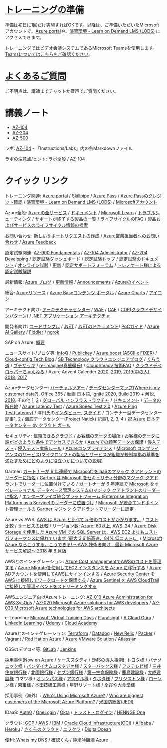 # [トレーニングの準備](prep/README.md)

準備は初日に1回だけ実施すればOKです。以降は、ご準備いただいたMicrosoftアカウントで、[Azure portal](https://portal.azure.com/)や、[演習環境 - Learn on Demand LMS (LODS)](https://tsfb.learnondemand.net/) にアクセスできます。

トレーニングではビデオ会議システムであるMicrosoft Teamsを使用します。[Teamsについてはこちらをご確認ください](prep/teams.md)。

# [よくあるご質問](faq.md)

ご不明点は、講師までチャットか音声でご質問ください。

# 講義ノート

- [AZ-104](AZ-104/README.md)
- [AZ-204](AZ-204/README.md)
- [AZ-500](AZ-500/README.md)

ラボ: [AZ-104](https://github.com/MicrosoftLearning/AZ-104JA-MicrosoftAzureAdministrator) - 「Instructions/Labs」内の各Markdownファイル

ラボの注意点/ヒント: [ラボ全般](lab.md) / [AZ-104](AZ-104/lab.md)

# クイック リンク

トレーニング関連: [Azure portal](https://portal.azure.com/) / [Skillpipe](https://www.skillpipe.com/) / [Azure Pass](https://www.microsoftazurepass.com/) / [Azure Passのクレジット確認](https://www.microsoftazuresponsorships.com/balance)
/ [演習環境 - Learn on Demand LMS (LODS)](https://tsfb.learnondemand.net/) / [Microsoftアカウント](https://account.microsoft.com/account/Account) 

Azure全般: [Azureの全サービス](https://azure.microsoft.com/ja-jp/services/) / [ドキュメント](https://docs.microsoft.com/ja-jp/azure/) / [Microsoft Learn](https://docs.microsoft.com/ja-jp/learn/) / [トラブルシューティング](https://docs.microsoft.com/ja-jp/troubleshoot/azure/) / [サポートが終了する製品の一覧](https://docs.microsoft.com/ja-jp/lifecycle/overview/product-end-of-support-overview) / [ライフサイクルのFAQ](https://docs.microsoft.com/ja-jp/lifecycle/faq/general-lifecycle) / [製品およびサービスのライフサイクル情報の検索](https://docs.microsoft.com/ja-jp/lifecycle/products/)

お問い合わせ: [新しいサポートリクエストの作成](https://portal.azure.com/#blade/Microsoft_Azure_Support/HelpAndSupportBlade/newsupportrequest) / [Azure営業担当者へのお問い合わせ](https://azure.microsoft.com/ja-jp/overview/sales-number/) / [Azure Feedback](https://feedback.azure.com/) 

認定試験関連: [AZ-900 Fundamentals](https://docs.microsoft.com/ja-jp/learn/certifications/exams/az-900) / [AZ-104 Administrator](https://docs.microsoft.com/ja-jp/learn/certifications/exams/az-104) / [AZ-204 Developing](https://docs.microsoft.com/ja-jp/learn/certifications/exams/az-204) / [認定試験ダッシュボード](https://www.microsoft.com/ja-jp/learning/dashboard.aspx) / [認定試験トップ](https://docs.microsoft.com/ja-jp/learn/certifications/) / [認定試験のドキュメント](https://docs.microsoft.com/ja-jp/learn/certifications/certification-exams) / [オンライン試験](https://docs.microsoft.com/ja-jp/learn/certifications/online-exams-psi) / [更新](https://docs.microsoft.com/ja-jp/learn/certifications/renew-your-microsoft-certification) / [認定サポートフォーラム](https://aka.ms/MCTForum) / [トレノケート様による認定試験解説](https://blog.trainocate.co.jp/blog/415_018)

最新情報: [Azure ブログ](https://azure.microsoft.com/ja-jp/blog/) / [更新情報](https://azure.microsoft.com/ja-jp/updates/) / [Announcements](https://azure.microsoft.com/ja-jp/blog/topics/announcements/) / [Azureのイベント](https://azure.microsoft.com/ja-jp/community/events/)

総合: [Azureリソース](https://azure.microsoft.com/ja-jp/resources/) / [Azure Baseコンテンツ ポータル](https://www.microsoft.com/ja-jp/events/azurebase/contents/) / [Azure Charts](https://azurecharts.com/) / [アイコン](https://docs.microsoft.com/ja-jp/azure/architecture/icons/)

アーキテクト向け: [アーキテクチャセンター](https://docs.microsoft.com/ja-jp/azure/architecture/) / [WAF](https://docs.microsoft.com/ja-jp/azure/architecture/framework/) / [CAF](https://azure.microsoft.com/ja-jp/cloud-adoption-framework/) / [CDP(クラウドデザインパターン)](https://docs.microsoft.com/ja-jp/azure/architecture/patterns/) / [.NET アプリケーション アーキテクチャ](https://docs.microsoft.com/ja-jp/dotnet/architecture/)

開発者向け: [コードサンプル](https://docs.microsoft.com/ja-jp/samples/browse/) / [.NET](https://dotnet.microsoft.com/) / [.NETのドキュメント](https://docs.microsoft.com/ja-jp/dotnet/)/ [PoCガイド](https://clouddamcdnprodep.azureedge.net/gdc/gdcN9BlkO/original) / [Azure AI Gallery](https://gallery.azure.ai/) / [Fiddler](https://www.telerik.com/fiddler) / [ngrok](https://ngrok.com/)

SAP on Azure: [概要](https://docs.microsoft.com/ja-jp/azure/architecture/reference-architectures/sap/sap-overview)

ニュースサイト/ブログ等: [InfoQ](https://www.infoq.com/jp/) / [Publickey](https://www.publickey1.jp/) / [Azure boost (ASCII x FIXER)](https://ascii.jp/azure-fixer/) / [Cloud-config Tech Blog](https://tech-blog.cloud-config.jp/) / [SB Technology クラウドエンジニアブログ](https://www.softbanktech.co.jp/special/blog/cloud_blog/) / [くらう道](https://www.cloudou.net/) / [ブチザッキ](https://blog.azure.moe/) / [re-imagine(真壁徹氏)](https://torumakabe.github.io/) / [CloudSteady 技術FAQ](https://cloudsteady.jp/post/category/faq/) / [クラウドデベロッパーちゃんねる](https://www.youtube.com/channel/UCMmRHq3E_9Hc9noZeo3zDCw) / Azure Advent Calender [2020](https://qiita.com/advent-calendar/2020/azure), [2019](https://qiita.com/advent-calendar/2019/azure), [2019(中の人)](https://qiita.com/advent-calendar/2019/microsoft-azure-tech), [2018](https://qiita.com/advent-calendar/2018/microsoft-azure-tech), [2017](https://qiita.com/advent-calendar/2017/microsoft-azure-tech)

Azureデータセンター: [バーチャルツアー](https://jpmscom-cloudplatform.azurewebsites.net/ja-jp/cloud-platform/ms.datacenter.tour/datacenter/index.html) / [データセンターマップ(Where is my customer data?)](https://azuredatacentermap.azurewebsites.net/), [Office 365](https://o365datacentermap.azurewebsites.net/) / 動画 [日本語](https://www.youtube.com/watch?v=2hmtcdi5LwQ), [Ignite 2020](https://www.youtube.com/watch?v=v990MJXuj8Q), [Build 2019](https://www.youtube.com/watch?v=S2zguwKvlQk) + [解説](https://japan.zdnet.com/article/35136956/), [2018](https://www.youtube.com/watch?v=m7I8ANssACk), その他 [1](https://www.youtube.com/watch?v=9nLD7bc5O1g), [2](https://www.youtube.com/watch?v=s5I4wcQ6n0g) / [グローバル インフラストラクチャ](https://azure.microsoft.com/ja-jp/global-infrastructure/) / [ドキュメント](https://docs.microsoft.com/ja-jp/azure/security/fundamentals/physical-security) / [データの所在地](https://azure.microsoft.com/ja-jp/global-infrastructure/data-residency/) / [Azure Latency Test](https://www.azurespeed.com/Azure/Latency) / [Azure Speed Test 2.0](https://azurespeedtest.azurewebsites.net/) / [Azure Ping Test(Latency)](https://cloudpingtest.com/azure) / 澤円氏の[インタビュー](https://ascii.jp/elem/000/001/474/1474081/), [スライド](https://www.slideshare.net/decode2016/spl002) / コンテナー型データセンター 記事[1](https://www.businessinsider.jp/post-222637), [2](https://www.atmarkit.co.jp/ait/articles/2010/21/news061.html) / 海底データセンター(Project Natick) 記事[1](https://news.microsoft.com/ja-jp/features/200915-project-natick-underwater-datacenter/), [2](https://japan.cnet.com/article/35159756/), [3](https://pc.watch.impress.co.jp/docs/news/1225160.html), [4](https://www.gizmodo.jp/2018/08/live-stream-of-microsoft-underwater-datacenter.html) / [祝 Azure 日本データセンター by クラウド ガール](https://channel9.msdn.com/Series/Microsoft-Virtual-Academy-Japan/claudia)

セキュリティ: [信頼できるクラウド](https://azure.microsoft.com/ja-jp/overview/trusted-cloud/) / [お客様のデータの場所](https://www.microsoft.com/ja-jp/trust-center/privacy/data-location) / [お客様のデータに誰がどのような条件でアクセスできるか](https://www.microsoft.com/ja-jp/trust-center/privacy/data-access) / [Azureでの顧客データの保護](https://docs.microsoft.com/ja-jp/azure/security/fundamentals/protection-customer-data) / [侵入テスト](https://docs.microsoft.com/ja-jp/azure/security/fundamentals/pen-testing) / [侵入テスト実施ルール](https://www.microsoft.com/ja-jp/msrc/pentest-rules-of-engagement?rtc=1) / [Azureコンプライアンス](https://azure.microsoft.com/ja-jp/overview/trusted-cloud/compliance/) / [Microsoft コンプライアンスのサービス(マイクロソフトの製品とサービスが組織が規制準拠の基準を満たすためにどのように役立つかについての説明)](https://docs.microsoft.com/ja-jp/compliance/regulatory/offering-home) 

Gartner: [ガートナーが 6 年連続で Microsoft をIaaSのマジック クアドラントのリーダーに指名](https://azure.microsoft.com/ja-jp/resources/gartner-iaas-magic-quadrant/en-us/) / [Gartner は Microsoft をセキュリティ分野のマジック クアドラントでリーダーに位置付けている](https://www.microsoft.com/ja-jp/security/business/security-leaders-gartner-magic-quadrant) / [ガートナーが 6 年連続で Microsoft をオペレーショナル データベース管理システムのマジック クアドラントのリーダーに指名](https://azure.microsoft.com/ja-jp/resources/gartner-magic-quadrant-odbms/) / [エンタープライズ統合プラットフォーム (Enterprise Integration Platform as a Service)のリーダーに位置づけ](https://azure.microsoft.com/ja-jp/blog/microsoft-named-a-leader-in-gartners-magic-quadrant-for-enterprise-integration-platform-as-a-service/) / [Microsoft が統合エンドポイント管理ツールの Gartner マジック クアドラントでリーダーに認定](https://www.gartner.com/doc/reprints?id=1-1ZNT00BW&ct=200812&st=sb)

Azure vs AWS: [AWS は Azure と比べて 5 倍のコストがかかります。](https://azure.microsoft.com/ja-jp/overview/azure-vs-aws/) / [コスト比較](https://azure.microsoft.com/ja-jp/overview/azure-vs-aws/cost-savings/) / [サービスの比較](https://docs.microsoft.com/ja-jp/azure/architecture/aws-professional/services) / リージョン数: [Azure: 60以上](https://azure.microsoft.com/ja-jp/global-infrastructure/geographies/), [AWS: 24](https://aws.amazon.com/jp/about-aws/global-infrastructure/) / [Azure Disk Storage を使用した Azure VM での SQL Server は、AWS EC2 よりもコスト パフォーマンスに優れています (最大 3.6 倍高速、84% 低コスト)。](https://azure.microsoft.com/ja-jp/services/storage/disks/) / [Microsoft Azure ならこうする、こうできる! ～AWS 技術者向け　最新 Microsoft Azure サービス解説～ 2018 年 8 月版](https://www.slideshare.net/MPNJapan/jpc2018e4microsoft-azure-aws-microsoft-azure-2018-8)

AWSとのインテグレーション: [Azure Cost managementでAWSのコストを管理する](https://docs.microsoft.com/ja-jp/azure/cost-management-billing/costs/aws-integration-manage) / [Azure Migrateを使用してEC2 インスタンスを Azure に移行する](https://docs.microsoft.com/ja-jp/azure/site-recovery/migrate-tutorial-aws-azure) / [Azure ADアカウントを使用してAWSにサインインする](https://docs.microsoft.com/ja-jp/azure/active-directory/saas-apps/amazon-web-service-tutorial) / [Azure Security Center を AWS に接続してワークロードを保護する](https://docs.microsoft.com/ja-jp/azure/security-center/quickstart-onboard-aws) / [Azure Sentinel を AWS CloudTrail に接続して管理イベントをストリーミングする](https://docs.microsoft.com/ja-jp/azure/sentinel/connect-aws)

AWSエンジニア向けAzureトレーニング:  [AZ-010 Azure Administration for AWS SysOps](https://docs.microsoft.com/ja-jp/learn/certifications/courses/az-010t00) / [AZ-020 Microsoft Azure solutions for AWS developers](https://docs.microsoft.com/ja-jp/learn/certifications/courses/az-020t00) / [AZ-030 Microsoft Azure technologies for AWS architects](https://docs.microsoft.com/ja-jp/learn/certifications/courses/az-030t00)

e-Learning: [Microsoft Virtual Training Days](https://www.microsoft.com/ja-jp/events/top/training-days.aspx) / [Pluralsight](https://www.pluralsight.com/partners/microsoft/azure) / [A Cloud Guru](https://acloudguru.com/azure-cloud-training) / [LinkedIn Learning](https://www.linkedin.com/learning/search?keywords=azure) / [Udemy](https://www.udemy.com/courses/search/?src=ukw&q=azure) / [Cloud Academy](https://cloudacademy.com/library/azure/)

Azureとのインテグレーション: [Terraform](https://registry.terraform.io/providers/hashicorp/azurerm/latest/docs) / [Datadog](https://docs.datadoghq.com/ja/integrations/azure/?tab=azurecliv20) / [New Relic](https://docs.newrelic.co.jp/docs/integrations/microsoft-azure-integrations/getting-started/activate-azure-integrations) / [Packer](https://docs.microsoft.com/ja-jp/azure/virtual-machines/linux/build-image-with-packer) / [Vagrant](https://github.com/Azure/vagrant-azure) / [Red Hat on Azure](https://azure.microsoft.com/ja-jp/overview/linux-on-azure/red-hat/) / [Azure VMware Solution](https://azure.microsoft.com/ja-jp/services/azure-vmware/) / [Atlassian](https://www.atlassian.com/ja/enterprise/data-center/azure)

OSSのデプロイ等: [GitLab](https://docs.gitlab.com/ee/install/azure/) / [Jenkins](https://docs.microsoft.com/ja-jp/azure/developer/jenkins/overview)

採用事例([Now on Azure](https://www.microsoft.com/ja-jp/biz/nowon-azure/default.aspx) / [ケーススタディ](https://azure.microsoft.com/ja-jp/case-studies/) / [EMSの導入事例](https://www.microsoft.com/ja-jp/cloud-platform/products-Enterprise-Mobility-Suite.aspx)): [トヨタ様](https://www.google.com/search?q=%E3%83%88%E3%83%A8%E3%82%BF+azure) / [パナソニック様](https://www.google.com/search?q=%E3%83%91%E3%83%8A%E3%82%BD%E3%83%8B%E3%83%83%E3%82%AF+azure) / [バンダイナムコスタジオ様](https://www.google.com/search?q=%E3%83%90%E3%83%B3%E3%83%80%E3%82%A4%E3%83%8A%E3%83%A0%E3%82%B3%E3%82%B9%E3%82%BF%E3%82%B8%E3%82%AA+azure) / [スターバックス様](https://www.google.com/search?q=%E3%82%B9%E3%82%BF%E3%83%BC%E3%83%90%E3%83%83%E3%82%AF%E3%82%B9+azure) / [フジテレビ様](https://www.google.com/search?q=%E3%83%95%E3%82%B8%E3%83%86%E3%83%AC%E3%83%93+azure) / [三井住友銀行様](https://www.google.com/search?q=%E4%B8%89%E4%BA%95%E4%BD%8F%E5%8F%8B%E9%8A%80%E8%A1%8C+azure) / [北國銀行様](https://www.google.com/search?q=%E5%8C%97%E5%9C%8B%E9%8A%80%E8%A1%8C+azure) / [セブン銀行様](https://www.google.com/search?q=%E3%82%BB%E3%83%96%E3%83%B3%E9%8A%80%E8%A1%8C+azure) / [第一生命保険様](https://www.google.com/search?q=%E7%AC%AC%E4%B8%80%E7%94%9F%E5%91%BD%E4%BF%9D%E9%99%BA+azure) / [鹿島建設様](https://www.google.com/search?q=%E9%B9%BF%E5%B3%B6%E5%BB%BA%E8%A8%AD+azure) / [大成建設様](https://www.google.com/search?q=%E5%A4%A7%E6%88%90%E5%BB%BA%E8%A8%AD+azure) コマツ様 / [オリンパス様](https://www.google.com/search?q=%E3%82%AA%E3%83%AA%E3%83%B3%E3%83%91%E3%82%B9+azure) / [アスクル様](https://www.google.com/search?q=%E3%82%A2%E3%82%B9%E3%82%AF%E3%83%AB+azure) / [クボタ様](https://www.google.com/search?q=%E3%82%AF%E3%83%9C%E3%82%BF+azure) / [ブリジストン様](https://www.google.com/search?q=%E3%83%96%E3%83%AA%E3%82%B8%E3%82%B9%E3%83%88%E3%83%B3+azure) / [ローソン様](https://www.google.com/search?q=%E3%83%AD%E3%83%BC%E3%82%BD%E3%83%B3+azure) / [東宝様](https://www.google.com/search?q=%E6%9D%B1%E5%AE%9D+azure) / [本田技研工業様](https://www.google.com/search?q=%E6%9C%AC%E7%94%B0%E6%8A%80%E7%A0%94%E5%B7%A5%E6%A5%AD+azure) / [星野リゾート様](https://www.google.com/search?q=%E6%98%9F%E9%87%8E%E3%83%AA%E3%82%BE%E3%83%BC%E3%83%88+azure) / [ゑびや大食堂様](https://www.google.com/search?q=%E3%82%91%E3%81%B3%E3%82%84%E5%A4%A7%E9%A3%9F%E5%A0%82+azure) 

採用事例（海外）: [Who's Using Microsoft Azure?](https://www.contino.io/insights/whos-using-microsoft-azure-2020) / [Who are biggest customers of the Microsoft Azure Platform?](https://www.cisin.com/coffee-break/Enterprise/who-are-biggest-customers-of-the-microsoft-azure-platform.html) / [米国防総省(JEDI)](https://www.google.com/search?q=jedi+azure)

IDaaS: [Auth0](https://auth0.com/jp/) / [OneLogin](https://www.onelogin.com/jp) / [Okta](https://www.okta.com/jp/) / [トラスト・ログイン](https://trustlogin.com/) / [HENNGE One](https://hennge.com/jp/service/one/)

クラウド: [GCP](https://cloud.google.com/) / [AWS](https://cloud.google.com/) / [IBM](https://www.ibm.com/jp-ja/cloud) / [Oracle Cloud Infrastructure(OCI)](https://www.oracle.com/jp/cloud/) / [Alibaba](https://jp.alibabacloud.com/) / [Heroku](https://jp.heroku.com/) / [さくらのクラウド](https://cloud.sakura.ad.jp/) / [ニフクラ](https://pfs.nifcloud.com/) / [DigitalOcean](https://www.digitalocean.com/)

便利:  [Whats my DNS](https://www.whatsmydns.net/) / [確認くん](https://www.ugtop.com/spill.shtml) / [純米吟醸酒 Azure](https://www.tosatsuru.jp/i/NH-305)